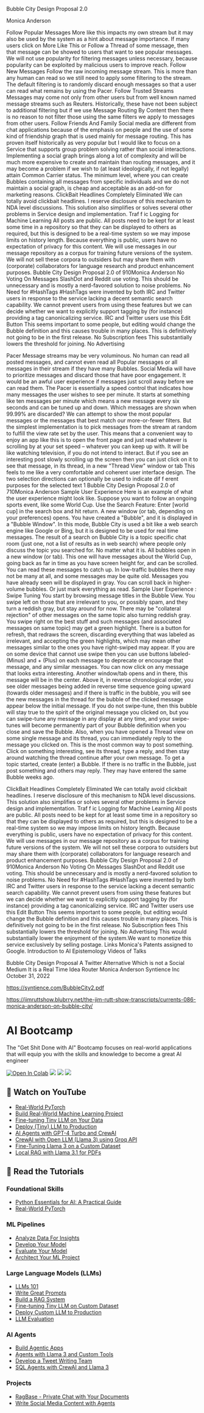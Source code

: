 
Bubble City Design Proposal 2.0

Monica Anderson 

Follow Popular Messages 
More like this impacts my own stream but it may also be used by the system as a hint about message 
importance. If many users click on More Like This or Follow a Thread of some message, then that 
message can be showed to users that want to see popular messages. We will not use popularity for 
filtering messages unless necessary, because popularity can be exploited by malicious users to improve 
reach. Follow New Messages 
Follow the raw incoming message stream. This is more than any human can read so we still need to apply 
some filtering to the stream. The default filtering is to randomly discard enough messages so that a user 
can read what remains by using the Pacer. 
Follow Trusted Streams 
Messages may come not only from other users but from well known named message streams such as 
Reuters. Historically, these have not been subject to additional filtering but if we use Message Routing By 
Content then there is no reason to not filter those using the same filters we apply to messages from other 
users. Follow Friends And Family 
Social media are different from chat applications because of the emphasis on people and the use of some 
kind of friendship graph that is used mainly for message routing. 
This has proven itself historically as very popular but I would like to focus on a Service that supports 
group problem solving rather than social interactions. Implementing a social graph brings along a lot of 
complexity and will be much more expensive to create and maintain than routing messages, and it may 
become a problem if we wish to (at least ideologically, if not legally) attain Common Carrier status. 
The minimum level, where you can create Bubbles containing all messages from specific individuals and 
we do not maintain a social graph, is cheap and acceptable as an add-on for marketing reasons. 
ClickBait Headlines Completely Eliminated 
We can totally avoid clickbait headlines. I reserve disclosure of this mechanism to NDA level discussions. 
This solution also simplifies or solves several other problems in Service design and implementation. 
Traf f ic Logging for Machine Learning 
All posts are public. All posts need to be kept for at least some time in a repository so that they can be 
displayed to others as required, but this is designed to be a real-time system so we may impose limits on 
history length. 
Because everything is public, users have no expectation of privacy for this content. We will use messages 
in our message repository as a corpus for training future versions of the system. We will not sell these 
corpora to outsiders but may share them with (corporate) collaborators for language research and product 
enhancement purposes. 
Bubble City Design Proposal 2.0 of 
910Monica Anderson 
No Voting On Messages 
SlashDot and Reddit use voting. This should be unnecessary and is mostly a nerd-favored solution to 
noise problems. No Need for #HashTags 
#HashTags were invented by both IRC and Twitter users in response to the service lacking a decent 
semantic search capability. 
We cannot prevent users from using these features but we can decide whether we want to explicitly 
support tagging by (for instance) providing a tag canonicalizing service. 
IRC and Twitter users use this Edit Button 
This seems important to some people, but editing would change the Bubble definition and this causes 
trouble in many places. This is definitively not going to be in the first release. 
No Subscription fees 
This substantially lowers the threshold for joining. 
No Advertising

Pacer 
Message streams may be very voluminous. No human can read all posted messages, and cannot even read 
all Popular messages or all messages in their stream if they have many Bubbles. Social Media will have to 
prioritize messages and discard those that have poor engagement. 
It would be an awful user experience if messages just scroll away before we can read them. The Pacer is 
essentially a speed control that indicates how many messages the user wishes to see per minute. It starts at 
something like ten messages per minute which means a new message every six seconds and can be tuned 
up and down. 
Which messages are shown when 99.99% are discarded? We can attempt to show the most popular 
messages or the messages that best match our more-or-fewer filters. But the simplest implementation is to 
pick messages from the stream at random to fulfill the view rate set by the user. 
This means that a convenient way to enjoy an app like this is to open the front page and just read 
whatever is scrolling by at your set speed – whatever you can keep up with. It will be like watching 
television, if you do not intend to interact. 
But if you see an interesting post slowly scrolling up the screen then you can just click on it to see that 
message, in its thread, in a new "Thread View" window or tab 
This feels to me like a very comfortable and coherent user interface design. 
The two selection directions can optionally be used to indicate dif f erent purposes for the selected text 
1 Bubble City Design Proposal 2.0 of 
710Monica Anderson 
Sample User Experience 
Here is an example of what the user experience might look like. 
Suppose you want to follow an ongoing sports event, like some World Cup. 
Use the Search Feature: Enter [world cup] in the search box and hit return. A new window (or tab, 
depending on your preferences) opens. You have created a "Bubble", and it is displayed in a "Bubble 
Window". In this mode, Bubble City is used a bit like a web search engine like Google or Bing, but it is 
designed to be used for real time messages. The result of a search on Bubble City is a topic specific chat 
room (just one, not a list of results as in web search) where people only discuss the topic you searched for. 
No matter what it is. 
All bubbles open in a new window (or tab). This one will have messages about the World Cup, going 
back as far in time as you have screen height for, and can be scrolled. 
You can read these messages to catch up. In low-traffic bubbles there may not be many at all, and some 
messages may be quite old. Messages you have already seen will be displayed in gray. You can scroll 
back in higher-volume bubbles. Or just mark everything as read. 
Sample User Experience : Swipe Tuning 
You start by browsing message titles in the Bubble View. You swipe left on those that are irrelevant to 
you, or possibly spam, and they turn a reddish gray, but stay around for now. There may be "collateral 
rejection" of other messages on the same topic also turning reddish gray. You swipe right on the best stuff 
and such messages (and associated messages on same topic) may get a green highlight. There is a button 
for refresh, that redraws the screen, discarding everything that was labeled as irrelevant, and accepting the 
green highlights, which may mean other messages similar to the ones you have right-swiped may appear. 
If you are on some device that cannot use swipe then you can use buttons labeled- (Minus) and + (Plus) 
on each message to deprecate or encourage that message, and any similar messages. 
You can now click on any message that looks extra interesting. Another window/tab opens and in there, 
this message will be in the center. Above it, in reverse chronological order, you see older messages being 
added in reverse time sequence going upward (towards older messages) and if there is traffic in the 
bubble, you will see the new messages in the thread for the bubble of the clicked message appear below 
the initial message. 
If you do not swipe-tune, then this bubble will stay true to the spirit of the original message you clicked 
on, but you can swipe-tune any message in any display at any time, and your swipe-tunes will become 
permanently part of your Bubble definition when you close and save the Bubble. 
Also, when you have opened a Thread view on some single message and its thread, you can immediately 
reply to the message you clicked on. This is the most common way to post something. Click on something 
interesting, see its thread, type a reply, and then stay around watching the thread continue after your own 
message. 
To get a topic started, create (enter) a Bubble. If there is no traffic in the Bubble, just post something and 
others may reply. They may have entered the same Bubble weeks ago.


ClickBait Headlines Completely Eliminated 
We can totally avoid clickbait headlines. I reserve disclosure of this mechanism to NDA level discussions. 
This solution also simplifies or solves several other problems in Service design and implementation. 
Traf f ic Logging for Machine Learning 
All posts are public. All posts need to be kept for at least some time in a repository so that they can be 
displayed to others as required, but this is designed to be a real-time system so we may impose limits on 
history length. 
Because everything is public, users have no expectation of privacy for this content. We will use messages 
in our message repository as a corpus for training future versions of the system. We will not sell these 
corpora to outsiders but may share them with (corporate) collaborators for language research and product 
enhancement purposes. 
Bubble City Design Proposal 2.0 of 
910Monica Anderson 
No Voting On Messages 
SlashDot and Reddit use voting. This should be unnecessary and is mostly a nerd-favored solution to 
noise problems. No Need for #HashTags 
#HashTags were invented by both IRC and Twitter users in response to the service lacking a decent 
semantic search capability. 
We cannot prevent users from using these features but we can decide whether we want to explicitly 
support tagging by (for instance) providing a tag canonicalizing service. 
IRC and Twitter users use this Edit Button 
This seems important to some people, but editing would change the Bubble definition and this causes 
trouble in many places. This is definitively not going to be in the first release. 
No Subscription fees 
This substantially lowers the threshold for joining. 
No Advertising 
This would substantially lower the enjoyment of the system.We want to monetize this service exclusively 
by selling postage. Links 
Monica's Patents assigned to Google. 
Introduction to AI Epistemology 
Videos of Talks

Bubble City 
Design Proposal 
A Twitter Alternative 
Which is not a Social Medium 
It is a 
Real Time Idea Router 
Monica Anderson 
Syntience Inc 
October 31, 2022


https://syntience.com/BubbleCity2.pdf


https://jimruttshow.blubrry.net/the-jim-rutt-show-transcripts/currents-086-monica-anderson-on-bubble-city/



# AI Bootcamp

The "Get Shit Done with AI" Bootcamp focuses on real-world applications that will equip you with the skills and knowledge to become a great AI engineer

[![Open In Colab](https://colab.research.google.com/assets/colab-badge.svg)](https://colab.research.google.com/github/curiousily/AI-Bootcamp/)
[![](https://dcbadge.vercel.app/api/server/UaNPxVD6tv?style=flat)](https://discord.gg/UaNPxVD6tv)
[![](https://img.shields.io/youtube/channel/subscribers/UCoW_WzQNJVAjxo4osNAxd_g?label=Watch%20on%20YouTube)](https://bit.ly/venelin-subscribe)
[![](https://img.shields.io/github/license/curiousily/AI-Bootcamp)](https://github.com/curiousily/AI-Bootcamp/blob/master/LICENSE)

## 🍿 Watch on YouTube

- [Real-World PyTorch](https://www.youtube.com/watch?v=dgs_9quxZXk)
- [Build Real-World Machine Learning Project](https://www.youtube.com/watch?v=ug1FA7qzWSc)
- [Fine-tuning Tiny LLM on Your Data](https://www.youtube.com/watch?v=_KPEoCSKHcU)
- [Deploy (Tiny) LLM to Production](https://www.youtube.com/watch?v=c10rsQkczu0)
- [AI Agents with GPT-4 Turbo and CrewAI](https://www.youtube.com/watch?v=Ev0uzdzesjU)
- [CrewAI with Open LLM (Llama 3) using Groq API](https://www.youtube.com/watch?v=N5sos1X30Rw)
- [Fine-Tuning Llama 3 on a Custom Dataset](https://www.youtube.com/watch?v=0XPZlR3_GgI)
- [Local RAG with Llama 3.1 for PDFs](https://www.youtube.com/watch?v=ofNbLa2-5SU)

## 📖 Read the Tutorials

### Foundational Skills

- [Python Essentials for AI: A Practical Guide](https://www.mlexpert.io/bootcamp)
- [Real-World PyTorch](https://www.mlexpert.io/bootcamp/real-world-pytorch)

### ML Pipelines

- [Analyze Data For Insights](https://www.mlexpert.io/bootcamp/analyze-data-for-insights)
- [Develop Your Model](https://www.mlexpert.io/bootcamp/develop-your-model)
- [Evaluate Your Model](https://www.mlexpert.io/bootcamp/evaluate-your-model)
- [Architect Your ML Project](https://www.mlexpert.io/bootcamp/architect-your-ml-project)

### Large Language Models (LLMs)

- [LLMs 101](https://www.mlexpert.io/bootcamp/llms-101)
- [Write Great Prompts](https://www.mlexpert.io/bootcamp/write-great-prompts)
- [Build a RAG System](https://www.mlexpert.io/bootcamp/build-a-rag-system)
- [Fine-tuning Tiny LLM on Custom Dataset](https://www.mlexpert.io/bootcamp/fine-tuning-tiny-llm-on-custom-dataset)
- [Deploy Custom LLM to Production](https://www.mlexpert.io/bootcamp/deploy-custom-llm-to-production)
- [LLM Evaluation](https://www.mlexpert.io/bootcamp/llm-evaluation)

### AI Agents

- [Build Agentic Apps](https://www.mlexpert.io/bootcamp/build-agentic-apps)
- [Agents with Llama 3 and Custom Tools](https://www.mlexpert.io/bootcamp/agents-with-llama-3-and-custom-tools)
- [Develop a Tweet Writing Team](https://www.mlexpert.io/bootcamp/ai-agents-in-action)
- [SQL Agents with CrewAI and Llama 3](https://www.mlexpert.io/bootcamp/sql-agents-with-crewai)

### Projects

- [RagBase - Private Chat with Your Documents](https://www.mlexpert.io/bootcamp/ragbase-local-rag)
- [Write Social Media Content with Agents](https://www.mlexpert.io/bootcamp/write-social-media-content-with-agents)
